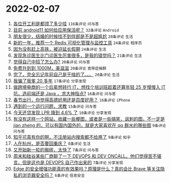 # 2022-02-07

1. [各位开工利是都领了多少哇](https://www.v2ex.com/t/832169) `116条评论` `问与答`
1. [目前 android11 如何给应用保活呢？](https://www.v2ex.com/t/832165) `32条评论` `Android`
1. [朋友很少，结婚的时候找不到伴郎是不是超尴尬](https://www.v2ex.com/t/832171) `28条评论` `生活`
1. [新的一年，推荐一个 Redis 可视化管理与监控工具](https://www.v2ex.com/t/832152) `24条评论` `程序员`
1. [因为没有赶上高铁，被迫延长假期](https://www.v2ex.com/t/832150) `24条评论` `生活`
1. [发现急诊医生比门诊医生厉害很多，是我的错觉吗？](https://www.v2ex.com/t/832179) `21条评论` `生活`
1. [觉得自己中招了怎么办?](https://www.v2ex.com/t/832174) `20条评论` `问与答`
1. [免费升到到 1000M，美滋滋](https://www.v2ex.com/t/832168) `20条评论` `宽带症候群`
1. [完了，完全忘记年前自己是干啥的了。。。](https://www.v2ex.com/t/832163) `20条评论` `生活`
1. [我骗了我爹 20 多年](https://www.v2ex.com/t/832175) `17条评论` `分享发现`
1. [做跨境电商的一个后辈想转行 IT，想找个培训班趁着还算年轻 25 岁慢慢入 IT 坑，选前端还是 Java ，求大神指点?](https://www.v2ex.com/t/832195) `16条评论` `问与答`
1. [春节出行，你觉得高德好用还是百度好用？](https://www.v2ex.com/t/832188) `16条评论` `iPhone`
1. [遇到的一个运行问题，求教](https://www.v2ex.com/t/832160) `15条评论` `问与答`
1. [今天还贷发现 LPR 降到 4.6% 了](https://www.v2ex.com/t/832155) `10条评论` `分享发现`
1. [有没有这样一个网站，收藏一些梗图，或者是一些搞笑，讽刺的图，不一定是 jian zheng 的，可以有国内国外的，就是大家喜欢在 qq 群水的哪些图](https://www.v2ex.com/t/832193) `9条评论` `问与答`
1. [知乎可真有你的啊，不注册站内搜索都不给用了](https://www.v2ex.com/t/832146) `9条评论` `知乎`
1. [人在杭州，是否要回重庆？](https://www.v2ex.com/t/832208) `8条评论` `生活`
1. [又开始新一轮的搬砖，太快了](https://www.v2ex.com/t/832153) `7条评论` `问与答`
1. [周末和硅谷某些厂商聊了一下 DEVOPS 和 DEV ONCALL。他们觉得苦不堪言，但是这也是 DEVOPS 自己作出来的](https://www.v2ex.com/t/832147) `7条评论` `分享发现`
1. [Edge 的安全增强功能真的有效果吗？原理是什么？真的会比 Brave 等关注隐私的浏览器安全吗？](https://www.v2ex.com/t/832206) `6条评论` `信息安全`
